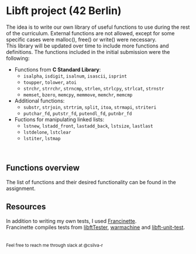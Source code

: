 # Libft project (42 Berlin)
The idea is to write our own library of useful functions to use during the rest of the curriculum. External functions are not allowed, except for some specific cases were malloc(), free() or write() were necessary. <br>
This library will be updated over time to include more functions and definitions. The functions included in the initial submission were the following:
- Functions from <b>C Standard Library</b>:
  - <code>isalpha</code>, <code>isdigit</code>, <code>isalnum</code>, <code>isascii</code>, <code>isprint</code>
  - <code>toupper</code>, <code>tolower</code>, <code>atoi</code>
  - <code>strchr</code>, <code>strrchr</code>, <code>strncmp</code>, <code>strlen</code>, <code>strlcpy</code>, <code>strlcat</code>, <code>strnstr</code>
  - <code>memset</code>, <code>bzero</code>, <code>memcpy</code>, <code>memmove</code>, <code>memchr</code>, <code>memcmp</code>
- Additional functions:
  - <code>substr</code>, <code>strjoin</code>, <code>strtrim</code>, <code>split</code>, <code>itoa</code>, <code>strmapi</code>, <code>striteri</code>
  - <code>putchar_fd</code>, <code>putstr_fd</code>, <code>putendl_fd</code>, <code>putnbr_fd</code>
- Fuctions for manipulating linked lists:
  - <code>lstnew</code>, <code>lstadd_front</code>, <code>lastadd_back</code>, <code>lstsize</code>, <code>lastlast</code>
  - <code>lstdelone</code>, <code>lstclear</code>
  - <code>lstiter</code>, <code>lstmap</code>
<br>
<h2>Functions overview</h2>
The list of functions and their desired functionality can be found in the assignment.
<h2>Resources</h2>
In addition to writing my own tests, I used <a href="https://github.com/xicodomingues/francinette">Francinette</a>.<br>
Francinette compiles tests from <a href="https://github.com/Tripouille/libftTester">libftTester</a>, <a href="https://github.com/y3ll0w42/libft-war-machine">warmachine</a> and <a href="https://github.com/alelievr/libft-unit-test">libft-unit-test</a>.<br>
<br><br>
<sub>Feel free to reach me through slack at @csilva-r</sub>

